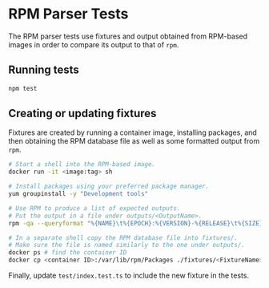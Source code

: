 # RPM Parser Tests

The RPM parser tests use fixtures and output obtained from RPM-based images in order to compare its output to that of `rpm`.

## Running tests

```sh
npm test
```

## Creating or updating fixtures

Fixtures are created by running a container image, installing packages, and then obtaining the RPM database file as well as some formatted output from `rpm`.

```sh
# Start a shell into the RPM-based image.
docker run -it <image:tag> sh

# Install packages using your preferred package manager.
yum groupinstall -y "Development tools"

# Use RPM to produce a list of expected outputs.
# Put the output in a file under outputs/<OutputName>.
rpm -qa --queryformat "%{NAME}\t%{EPOCH}:%{VERSION}-%{RELEASE}\t%{SIZE}\n" | sed "s/(none)://g" | sed "s/0://g"

# In a separate shell copy the RPM database file into fixtures/.
# Make sure the file is named similarly to the one under outputs/.
docker ps # find the container ID
docker cp <container ID>:/var/lib/rpm/Packages ./fixtures/<FixtureName>
```

Finally, update `test/index.test.ts` to include the new fixture in the tests.
